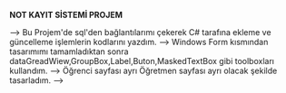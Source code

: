**NOT KAYIT SİSTEMİ PROJEM**

--> Bu Projem'de sql'den bağlantılarımı çekerek C# tarafına ekleme ve güncelleme işlemlerin kodlarını yazdım.
--> Windows Form kısmından tasarımımı tamamladıktan sonra dataGreadWiew,GroupBox,Label,Buton,MaskedTextBox gibi toolboxları kullandım.
--> Öğrenci sayfası ayrı Öğretmen sayfası ayrı olacak şekilde tasarladım.
-->
